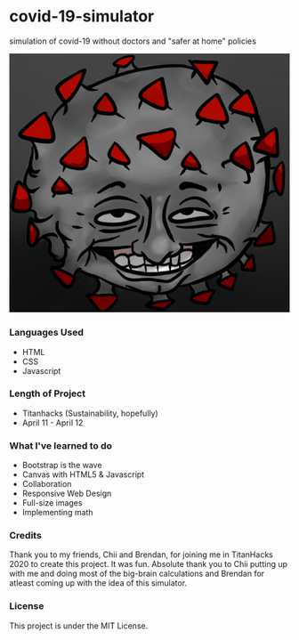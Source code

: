 # covid-19-simulator
simulation of covid-19 without doctors and "safer at home" policies

![Coronavirus](https://github.com/epchao/covid-19-simulator/blob/master/res/favicon.png)

### Languages Used
- HTML
- CSS
- Javascript

### Length of Project
- Titanhacks (Sustainability, hopefully)
- April 11 - April 12


### What I've learned to do
- Bootstrap is the wave
- Canvas with HTML5 & Javascript
- Collaboration
- Responsive Web Design
- Full-size images
- Implementing math

### Credits
Thank you to my friends, Chii and Brendan, for joining me in TitanHacks 2020 to create this project. It was fun. Absolute thank you to
Chii putting up with me and doing most of the big-brain calculations and Brendan for atleast coming up with the idea of this simulator.

### License
This project is under the MIT License.
